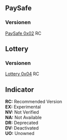 ## PaySafe
### Versionen
[PaySafe 0x02](https://ropsten.etherscan.io/address/0xbd29f707c79545e8dd88a9681e7c5fbdf8bccd22/ "0x02, Recommended Version") RC
## Lottery
### Versionen
[Lottery 0x04](https://ropsten.etherscan.io/address/0x68b659f13769fa632e601557ab69b372193ed50c/ "0x04, Recommended Version") RC
## Indicator
**RC:** Recommended Version  
**EX:** Experimental  
**NV:** Not Verified  
**NA:** Not Available  
**DR:** Deprecated  
**DV:** Deactivated  
**UO:** Unowned
